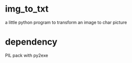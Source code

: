img_to_txt
==========

a little python program to transform an image to char picture

# dependency
PIL
pack with py2exe

